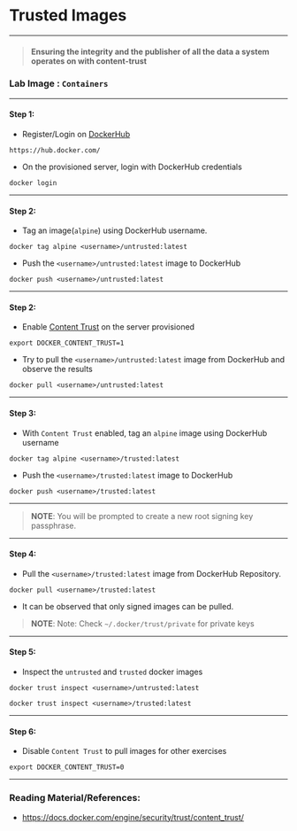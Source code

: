 # **Trusted Images**

---

> #### Ensuring the integrity and the publisher of all the data a system operates on with content-trust

### **Lab Image : `Containers`**

---

#### Step 1:

* Register/Login on [DockerHub](https://hub.docker.com/)

```commandline
https://hub.docker.com/
```

* On the provisioned server, login with DockerHub credentials

```commandline
docker login
```

---

#### Step 2:

* Tag an image(`alpine`) using DockerHub username.

```commandline
docker tag alpine <username>/untrusted:latest
```

* Push the `<username>/untrusted:latest` image to DockerHub

```commandline
docker push <username>/untrusted:latest
```

---

#### Step 2:

* Enable [Content Trust](https://docs.docker.com/engine/security/trust/content_trust/) on the server provisioned

```commandline
export DOCKER_CONTENT_TRUST=1
```

* Try to pull the `<username>/untrusted:latest` image from DockerHub and observe the results

```commandline
docker pull <username>/untrusted:latest
```

---

#### Step 3:

* With `Content Trust` enabled, tag an `alpine` image using DockerHub username

```commandline
docker tag alpine <username>/trusted:latest
```

* Push the `<username>/trusted:latest` image to DockerHub

```commandline
docker push <username>/trusted:latest
```

---

> **NOTE**: You will be prompted to create a new root signing key passphrase. 

---

#### Step 4:

* Pull the `<username>/trusted:latest` image from DockerHub Repository.

```commandline
docker pull <username>/trusted:latest
```

* It can be observed that only signed images can be pulled.

> **NOTE**: Note: Check `~/.docker/trust/private` for private keys

---

#### Step 5:

* Inspect the `untrusted` and `trusted` docker images

```commandline
docker trust inspect <username>/untrusted:latest
```
```commandline
docker trust inspect <username>/trusted:latest
```

---

#### Step 6:

* Disable `Content Trust` to pull images for other exercises

```commandline
export DOCKER_CONTENT_TRUST=0
```

---


### Reading Material/References:

* https://docs.docker.com/engine/security/trust/content_trust/